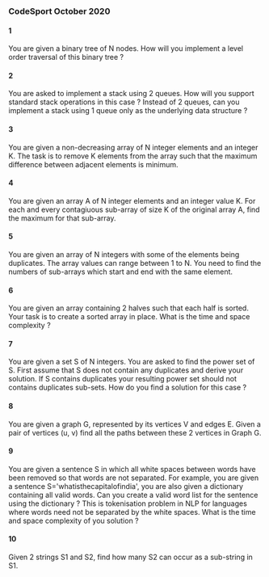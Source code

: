 ### CodeSport October 2020

#### 1
You are given a binary tree of N nodes. How will you implement a level order traversal of this binary tree ?

#### 2
You are asked to implement a stack using 2 queues. How will you support standard stack operations in this case ? Instead of 2 queues, can you implement a stack using 1 queue only as the underlying data structure ?

#### 3
You are given a non-decreasing array of N integer elements and an integer K. The task is to remove K elements from the array such that the maximum difference between adjacent elements is minimum.

#### 4
You are given an array A of N integer elements and an integer value K. For each and every contagiuous sub-array of size K of the original array A, find the maximum for that sub-array.

#### 5
You are given an array of N integers with some of the elements being duplicates. The array values can range between 1 to N. You need to find the numbers of sub-arrays which start and end with the same element.

#### 6
You are given an array containing 2 halves such that each half is sorted. Your task is to create a sorted array in place. What is the time and space complexity ?

#### 7
You are given a set S of N integers. You are asked to find the power set of S. First assume that S does not contain any duplicates and derive your solution. If S contains duplicates your resulting power set should not contains duplicates sub-sets. How do you find a solution for this case ?

#### 8
You are given a graph G, represented by its vertices V and edges E. Given a pair of vertices (u, v) find all the paths between these 2 vertices in Graph G.

#### 9
You are given a sentence S in which all white spaces between words have been removed so that words are not separated. For example, you are given a sentence S='whatisthecapitalofindia', you are also given a dictionary containing all valid words. Can you create a valid word list for the sentence using the dictionary ? This is tokenisation problem in NLP for languages where words need not be separated by the white spaces. What is the time and space complexity of you solution ?

#### 10
Given 2 strings S1 and S2, find how many S2 can occur as a sub-string in S1.